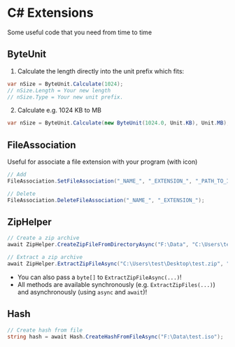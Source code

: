 # C# Extensions
Some useful code that you need from time to time

ByteUnit
---

1. Calculate the length directly into the unit prefix which fits:

```cs
var nSize = ByteUnit.Calculate(1024);
// nSize.Length = Your new length
// nSize.Type = Your new unit prefix.
```

2. Calculate e.g. 1024 KB to MB

```cs
var nSize = ByteUnit.Calculate(new ByteUnit(1024.0, Unit.KB), Unit.MB);
```

FileAssociation
---

Useful for associate a file extension with your program (with icon)

```cs
// Add
FileAssociation.SetFileAssociation("_NAME_", "_EXTENSION_", "_PATH_TO_ICO", "_PATH_TO_EXE"); 

// Delete
FileAssociation.DeleteFileAssociation("_NAME_", "_EXTENSION_");
```

ZipHelper
---
```cs
// Create a zip archive
await ZipHelper.CreateZipFileFromDirectoryAsync("F:\Data", "C:\Users\test\Desktop\test.zip");

// Extract a zip archive
await ZipHelper.ExtractZipFileAsync("C:\Users\test\Desktop\test.zip", "F:\Data");
```
- You can also pass a `byte[]` to `ExtractZipFileAsync(...)`!
- All methods are available synchronously (e.g. `ExtractZipFiles(...)`) and asynchronously (using `async` and `await`)!

Hash
---
```cs
// Create hash from file
string hash = await Hash.CreateHashFromFileAsync("F:\Data\test.iso");
```
